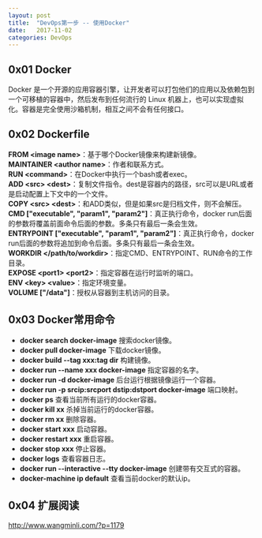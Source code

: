 ```yaml
---
layout: post
title:  "DevOps第一步 -- 使用Docker"
date:   2017-11-02
categories: DevOps
---
```


## 0x01 Docker
Docker 是一个开源的应用容器引擎，让开发者可以打包他们的应用以及依赖包到一个可移植的容器中，然后发布到任何流行的 Linux 机器上，也可以实现虚拟化。容器是完全使用沙箱机制，相互之间不会有任何接口。

## 0x02 Dockerfile
__FROM \<image name\>__：基于哪个Docker镜像来构建新镜像。<br>
__MAINTAINER \<author name\>__：作者和联系方式。<br>
__RUN \<command\>__：在Docker中执行一个bash或者exec。<br>
__ADD \<src\> \<dest\>__：复制文件指令。dest是容器内的路径，src可以是URL或者是启动配置上下文中的一个文件。<br>
__COPY \<src\> \<dest\>__：和ADD类似，但是如果src是归档文件，则不会解压。<br>
__CMD ["executable", "param1", "param2"]__：真正执行命令，docker run后面的参数将覆盖前面命令后面的参数。多条只有最后一条会生效。<br>
__ENTRYPOINT ["executable", "param1", "param2"]__：真正执行命令，docker run后面的参数将追加到命令后面。多条只有最后一条会生效。<br>
__WORKDIR \</path/to/workdir\>__：指定CMD、ENTRYPOINT、RUN命令的工作目录。<br>
__EXPOSE \<port1\> \<port2\>__：指定容器在运行时监听的端口。<br>
__ENV \<key\> \<value\>__：指定环境变量。<br>
__VOLUME ["/data"]__：授权从容器到主机访问的目录。<br>


## 0x03 Docker常用命令
* __docker search docker-image__ 搜索docker镜像。
* __docker pull docker-image__ 下载docker镜像。
* __docker build --tag xxx:tag dir__ 构建镜像。
* __docker run --name xxx docker-image__ 指定容器的名字。
* __docker run -d docker-image__ 后台运行根据镜像运行一个容器。
* __docker run -p srcip:srcport dstip:dstport docker-image__ 端口映射。
* __docker ps__ 查看当前所有运行的docker容器。
* __docker kill xx__ 杀掉当前运行的docker容器。
* __docker rm xx__ 删除容器。
* __docker start xxx__ 启动容器。
* __docker restart xxx__ 重启容器。
* __docker stop xxx__ 停止容器。
* __docker logs__ 查看容器日志。
* __docker run --interactive --tty docker-image__ 创建带有交互式的容器。
* __docker-machine ip default__ 查看当前docker的默认ip。


## 0x04 扩展阅读

http://www.wangminli.com/?p=1179